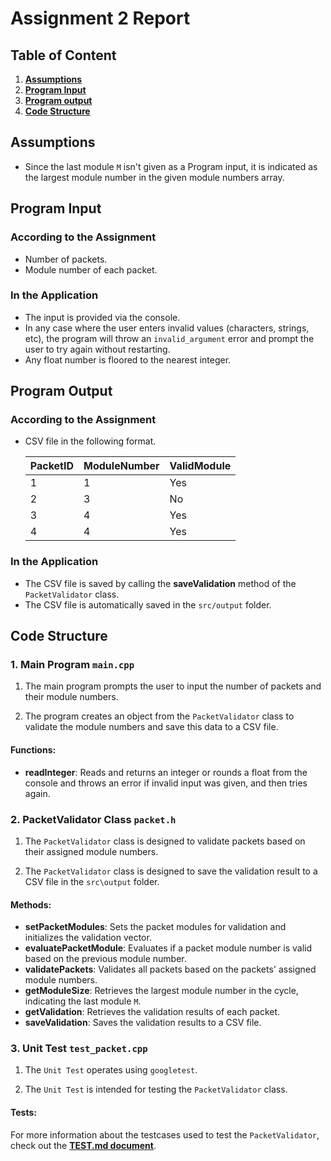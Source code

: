 # Assignment 2 Report

## Table of Content
1. **[Assumptions](#assumptions)**
2. **[Program Input](#program-input)**
3. **[Program output](#program-output)**
4. **[Code Structure](#program-output)**

## Assumptions

- Since the last module `M` isn't given as a Program input, it is indicated as the largest module number in the given module numbers array.

## Program Input

### According to the Assignment

- Number of packets.
- Module number of each packet.

### In the Application
- The input is provided via the console.
- In any case where the user enters invalid values (characters, strings, etc), the program will throw an `invalid_argument` error and prompt the user to try again without restarting.
- Any float number is floored to the nearest integer.

## Program Output

### According to the Assignment

- CSV file in the following format.

  | PacketID | ModuleNumber | ValidModule |
  |----------|--------------|-------------|
  | 1        | 1            | Yes         |
  | 2        | 3            | No          |
  | 3        | 4            | Yes         |
  | 4        | 4            | Yes         |

### In the Application
- The CSV file is saved by calling the **saveValidation** method of the `PacketValidator` class.
- The CSV file is automatically saved in the `src/output` folder.

## Code Structure

### 1. Main Program `main.cpp`

1. The main program prompts the user to input the number of packets and their module numbers.

2. The program creates an object from the `PacketValidator` class to validate the module numbers and save this data to a CSV file.

#### Functions:

- **readInteger**: Reads and returns an integer or rounds a float from the console and throws an error if invalid input was given, and then tries again.

### 2. PacketValidator Class `packet.h`

1. The `PacketValidator` class is designed to validate packets based on their assigned module numbers.

2. The `PacketValidator` class is designed to save the validation result to a CSV file in the `src\output` folder.

#### Methods:

- **setPacketModules**: Sets the packet modules for validation and initializes the validation vector.
- **evaluatePacketModule**: Evaluates if a packet module number is valid based on the previous module number.
- **validatePackets**: Validates all packets based on the packets' assigned module numbers.
- **getModuleSize**: Retrieves the largest module number in the cycle, indicating the last module `M`.
- **getValidation**: Retrieves the validation results of each packet.
- **saveValidation**: Saves the validation results to a CSV file.

### 3. Unit Test `test_packet.cpp`

1. The `Unit Test` operates using `googletest`.

2. The `Unit Test` is intended for testing the `PacketValidator` class.

#### Tests:
For more information about the testcases used to test the `PacketValidator`, check out the **[TEST.md document](TESTS.md)**.